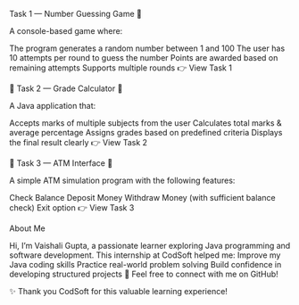 Task 1 — Number Guessing Game 🎯

A console-based game where:

The program generates a random number between 1 and 100
The user has 10 attempts per round to guess the number
Points are awarded based on remaining attempts
Supports multiple rounds
👉 View Task 1

📌 Task 2 — Grade Calculator 📝

A Java application that:

Accepts marks of multiple subjects from the user
Calculates total marks & average percentage
Assigns grades based on predefined criteria
Displays the final result clearly
👉 View Task 2

📌 Task 3 — ATM Interface 🏦

A simple ATM simulation program with the following features:

Check Balance
Deposit Money
Withdraw Money (with sufficient balance check)
Exit option
👉 View Task 3

 About Me

Hi, I’m Vaishali Gupta, a passionate learner exploring Java programming and software development.
This internship at CodSoft helped me:
Improve my Java coding skills
Practice real-world problem solving
Build confidence in developing structured projects
📩 Feel free to connect with me on GitHub!

✨ Thank you CodSoft for this valuable learning experience!
